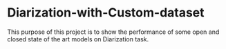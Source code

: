 # Diarization-with-Custom-dataset
This purpose of this project is to show the performance of some open and closed state of the art models on Diarization task.
